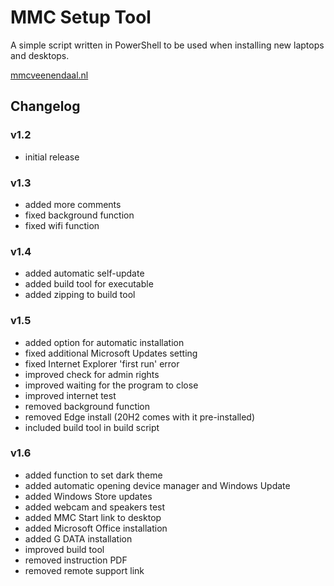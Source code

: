# MMC Setup Tool

A simple script written in PowerShell to be used when installing new laptops and desktops.

[mmcveenendaal.nl](https://mmcveenendaal.nl)

## Changelog

### v1.2

- initial release

### v1.3

- added more comments
- fixed background function
- fixed wifi function

### v1.4

- added automatic self-update
- added build tool for executable
- added zipping to build tool

### v1.5

- added option for automatic installation
- fixed additional Microsoft Updates setting
- fixed Internet Explorer 'first run' error
- improved check for admin rights
- improved waiting for the program to close
- improved internet test
- removed background function
- removed Edge install (20H2 comes with it pre-installed)
- included build tool in build script

### v1.6

- added function to set dark theme
- added automatic opening device manager and Windows Update
- added Windows Store updates
- added webcam and speakers test
- added MMC Start link to desktop
- added Microsoft Office installation
- added G DATA installation
- improved build tool
- removed instruction PDF
- removed remote support link
